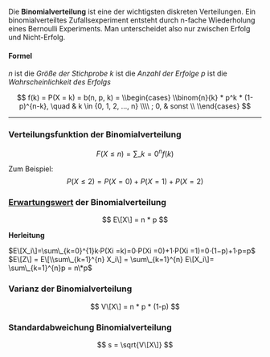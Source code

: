 Die **Binomialverteilung** ist eine der wichtigsten diskreten Verteilungen. Ein binomialverteiltes Zufallsexperiment entsteht durch n-fache Wiederholung eines Bernoulli Experiments. Man unterscheidet also nur zwischen Erfolg und Nicht-Erfolg.

#### Formel

$n$ ist die *Größe der Stichprobe*
$k$ ist die *Anzahl der Erfolge*
$p$ ist die *Wahrscheinlichkeit des Erfolgs*

$$
f(k) = P(X = k) = b(n, p, k) = 
\\begin{cases}
\\binom{n}{k} * p^k * (1-p)^{n-k}, \quad & k \in {0, 1, 2, ..., n}
\\\\
; 0, & sonst
\\
\\end{cases}
$$

---

### Verteilungsfunktion der Binomialverteilung

$$
F(X \le n) = \sum\_{k=0}^{n} f(k)
$$

Zum Beispiel:
$$
P(X \le 2) = P(X = 0) + P(X = 1) + P(X = 2)
$$

### [Erwartungswert](Erwartungswert.md) der Binomialverteilung

$$
E\[X\] = n * p
$$

**Herleitung**

$E\[X_i\]=\sum\_{k=0}^{1}k·P(Xi =k)=0·P(Xi =0)+1·P(Xi =1)=0·(1−p)+1·p=p$
$E\[Z\] = E\[\\sum\_{k=1}^{n} X_i\] = \sum\_{k=1}^{n} E\[X_i\]= \sum\_{k=1}^{n}p = n\*p$

### Varianz der Binomialverteilung

$$
V\[X\] = n * p * (1-p)
$$

### Standardabweichung Binomialverteilung

$$
s = \sqrt{V\[X\]}
$$
